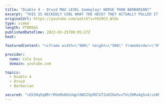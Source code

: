 ```yaml
---
title: "Diablo 4 - Druid MAX LEVEL Gameplay! WORSE THAN BARBARIAN?"
excerpt: "THIS IS WICKEDLY COOL WHAT THE HECK? THEY ACTUALLY PULLED IT OFF! THEY ACTUALLY PULLED DRUID OFF IN ..."
originalUrl: https://youtube.com/watch?v=Y629CX_WlOs
type: video
length: PT8M56S
publishedDateTime: 2023-03-25T00:05:27Z
heat: 

featuredContent: "<iframe width=\"800\" height=\"500\" frameborder=\"0\" src=\"https://www.youtube.com/embed/Y629CX_WlOs\" allow=\"accelerometer; autoplay; encrypted-media; gyroscope; picture-in-picture\" allowfullscreen></iframe>"

provider:
  name: Cole Evyx
  domain: youtube.com

topics:
  - Diablo 4
  - Druid
  - Barbarian

secured: "cQV38q5q8RrrRUoMo6OsUqpl6WSIVp9OlUT2o8IDw5vvTXcZHRa4g5x4/ce0PCKYRCnK4RCWzzK9ygcqCEcdXISjynS+/EtyjwCEzEFqKr+YZS1X77ZNGtc9FJw2NNi1E8jsY+wUPK2IW693SyWPgGBuhue3/ppkwMvGR6PlYkyhvLkxA+dzKsWpQfc3yH2TrhD6C8t5OBb4jGS3ndffE7tMEuMqDWjL6DH7+8kDgvgaFITUTC/IWhXNfUQW4og9kfxTcJUOYh6FlrTZ8EMEiF2RgcIK/V2VPcclU263Q89dTfllYsNpiRC2yRM67wFpTgGO77P96tcjPHAHd1+3iXLR0hdVpiGVByAkZEzB37SCV6J81hLoTWRqAWB79Wf3jnwTPfksp3kj8+JogMvUgGmZCudoBKt6l6YqIyYfdEY=;V6i6mJwnihy68R9Kg0eOfQ=="
---
```


